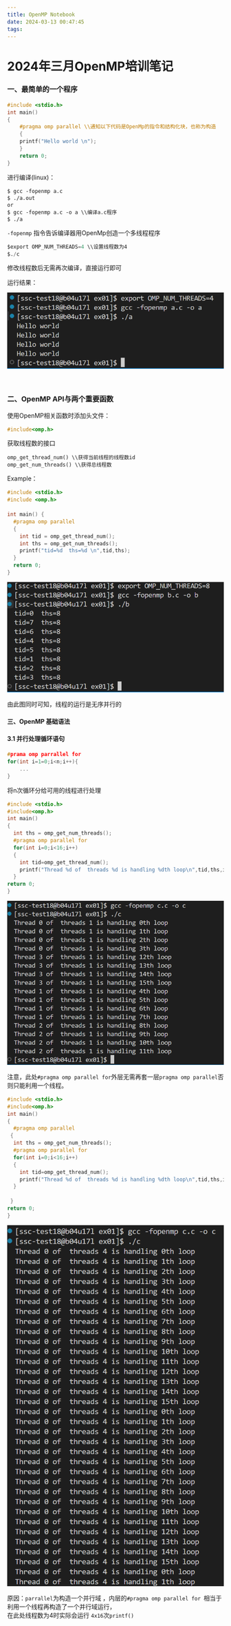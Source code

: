 ```yaml
---
title: OpenMP Notebook
date: 2024-03-13 00:47:45
tags:
---
```


# 2024年三月OpenMP培训笔记

### 一、最简单的一个程序

```c
#include <stdio.h>
int main()
{
	#pragma omp parallel \\通知以下代码是OpenMp的指令和结构化块，也称为构造
 	{ 
	printf("Hello world \n");
 	}
	return 0;
}
```

进行编译(linux)：

```
$ gcc -fopenmp a.c
$ ./a.out
or
$ gcc -fopenmp a.c -o a \\编译a.c程序 
$ ./a
```

​`-fopenmp`​ 指令告诉编译器用OpenMp创造一个多线程程序

```s
$export OMP_NUM_THREADS=4 \\设置线程数为4
$./c
```

修改线程数后无需再次编译，直接运行即可

运行结果：

​​![image](https://github.com/EarendelH/io_data/blob/main/img/image-20240310214101-5vmqznv.png?raw=true)​​

‍

### 二、OpenMP API与两个重要函数

使用OpenMP相关函数时添加头文件：

```c
#include<omp.h>
```

获取线程数的接口

```
omp_get_thread_num() \\获得当前线程的线程数id
omp_get_num_threads() \\获得总线程数
```

Example：

```c
#include <stdio.h>
#include <omp.h>

int main() {
  #pragma omp parallel 
  {
    int tid = omp_get_thread_num();
    int ths = omp_get_num_threads();
    printf("tid=%d  ths=%d \n",tid,ths);
  }
  return 0;
}
```

​![image](https://github.com/EarendelH/io_data/blob/main/img/image-20240310213455-o2ogank.png?raw=true)​

由此图同时可知，线程的运行是无序并行的

#### 三、OpenMP 基础语法

#### 3.1 并行处理循环语句

```c
#prama omp parrallel for
for(int i=1=0;i<n;i++){
	...
}
```

将n次循环分给可用的线程进行处理

```c
#include <stdio.h>
#include<omp.h>
int main()
{
  int ths = omp_get_num_threads();
  #pragma omp parallel for
  for(int i=0;i<16;i++)
  {
    int tid=omp_get_thread_num();
    printf("Thread %d of  threads %d is handling %dth loop\n",tid,ths,i);
  }
return 0;
}
```

​![image](https://github.com/EarendelH/io_data/blob/main/img/image-20240310220127-g8hjg92.png?raw=true)​

注意，此处`#pragma omp parallel for`​外层无需再套一层`pragma omp parallel`​ 否则只能利用一个线程。

```c
#include <stdio.h>
#include<omp.h>
int main()
{
  #pragma omp parallel 
 {
  int ths = omp_get_num_threads();
  #pragma omp parallel for
  for(int i=0;i<16;i++)
  {
    int tid=omp_get_thread_num();
    printf("Thread %d of  threads %d is handling %dth loop\n",tid,ths,i);
  }

 }
return 0;
}
```

​![image](https://github.com/EarendelH/io_data/blob/main/img/image-20240310221552-r85jltz.png?raw=true)​

原因：`parrallel`​为构造一个并行域 ，内层的`#pragma omp parallel for `​相当于利用一个线程再构造了一个并行域运行，  
在此处线程数为4时实际会运行 `4x16`​ 次`printf()`​

‍
